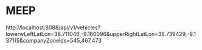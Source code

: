 # MEEP

http://localhost:8088/api/v1/vehicles?lowerwLeftLatLon=38.711046,-9.160096&upperRightLatLon=38.739429,-9.137115&companyZoneIds=545,467,473